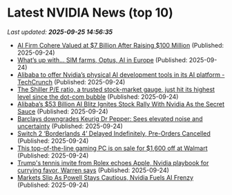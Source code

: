 # Latest NVIDIA News (top 10)
_Last updated: **2025-09-25 14:56:35**_

- [AI Firm Cohere Valued at $7 Billion After Raising $100 Million](http://www.pymnts.com/news/investment-tracker/2025/ai-firm-cohere-valued-at-7-billion-after-raising-100-million/) (Published: 2025-09-24)
- [What’s up with… SIM farms, Optus, AI in Europe](https://www.telecomtv.com/content/security/what-s-up-with-sim-farms-optus-ai-in-europe-53901/) (Published: 2025-09-24)
- [Alibaba to offer Nvidia’s physical AI development tools in its AI platform - TechCrunch](https://slashdot.org/firehose.pl?op=view&amp;id=179517856) (Published: 2025-09-24)
- [The Shiller P/E ratio, a trusted stock-market gauge, just hit its highest level since the dot-com bubble](https://markets.businessinsider.com/news/stocks/stock-market-outlook-shiller-pe-ratio-dot-com-bubble-ai-2025-9) (Published: 2025-09-24)
- [Alibaba’s $53 Billion AI Blitz Ignites Stock Rally With Nvidia As the Secret Sauce](https://biztoc.com/x/90eef42daa1a29da) (Published: 2025-09-24)
- [Barclays downgrades Keurig Dr Pepper: Sees elevated noise and uncertainty](https://finance.yahoo.com/news/barclays-downgrades-keurig-dr-pepper-143633468.html) (Published: 2025-09-24)
- [Switch 2 ‘Borderlands 4’ Delayed Indefinitely, Pre-Orders Cancelled](https://www.forbes.com/sites/paultassi/2025/09/24/switch-2-borderlands-4-delayed-indefinitely-pre-orders-cancelled/) (Published: 2025-09-24)
- [This top-of-the-line gaming PC is on sale for $1,600 off at Walmart](https://www.zdnet.com/article/this-top-of-the-line-gaming-pc-is-on-sale-for-1600-off-at-walmart/) (Published: 2025-09-24)
- [Trump's tennis invite from Rolex echoes Apple, Nvidia playbook for currying favor, Warren says](https://biztoc.com/x/e8e2c5a465faba5e) (Published: 2025-09-24)
- [Markets Slip As Powell Stays Cautious, Nvidia Fuels AI Frenzy](https://www.forbes.com/sites/jjkinahan/2025/09/24/markets-slip-as-powell-stays-cautious-nvidia-fuels-ai-frenzy/) (Published: 2025-09-24)
